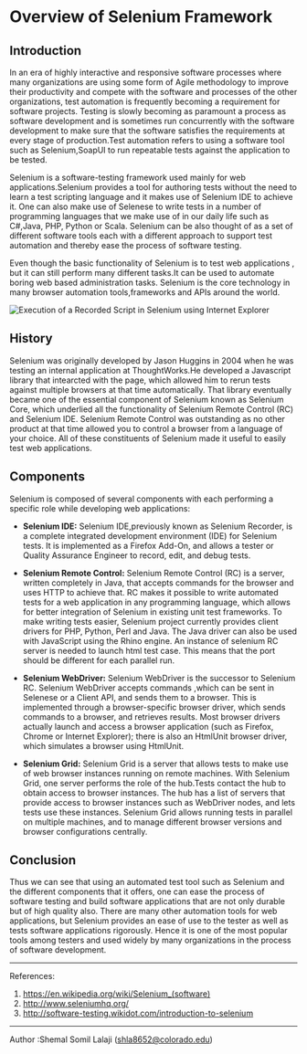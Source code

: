 # Overview of Selenium Framework

## Introduction

In an era of highly interactive and responsive software processes where many organizations are using some form of Agile methodology to improve their productivity and compete with the software and processes of the other organizations, test automation is frequently becoming a requirement for software projects. Testing is slowly becoming as paramount a process as software development and is sometimes run concurrently with the software development to make sure that the software satisfies the requirements at every stage of production.Test automation refers to using a software tool such as Selenium,SoapUI to run repeatable tests against the application to be tested.


Selenium is a software-testing framework used mainly for web applications.Selenium provides a tool for authoring tests without the need to learn a test scripting language and it makes use of Selenium IDE to achieve it. One can also make use of Selenese to write tests in a number of programming languages that we make use of in our daily life such as C#,Java, PHP, Python or Scala. Selenium can be also thought of as a set of different software tools each with a different approach to support test automation and thereby ease the process of software testing.


Even though the basic functionality of Selenium is to test web applications , but it can still perform many different tasks.It can be used to automate boring web based administration tasks. Selenium is the core technology in many browser automation tools,frameworks and APIs around the world.


![Execution of a Recorded Script in Selenium using Internet Explorer](http://software-testing.wdfiles.com/local--files/introduction-to-selenium/selenium_test_runner.JPG)


## History

Selenium was originally developed by Jason Huggins in 2004 when he was testing an internal application at ThoughtWorks.He developed a Javascript library that intearcted with the page, which allowed him to rerun tests against multiple browsers at that time automatically. That library eventually became one of the essential component of Selenium known as Selenium Core, which underlied all the functionality of Selenium Remote Control (RC) and Selenium IDE. Selenium Remote Control was outstanding as no other product at that time allowed you to control a browser from a language of your choice. All of these constituents of Selenium made it useful to easily test web applications.


## Components
Selenium is composed of several components with each performing a specific role while developing web applications:<br>



* **Selenium IDE:** 
Selenium IDE,previously known as Selenium Recorder, is a complete integrated development environment (IDE) for Selenium tests. It is implemented as a Firefox Add-On, and allows a tester or Quality Assurance Engineer to record, edit, and debug tests. 


* **Selenium Remote Control:** Selenium Remote Control (RC) is a server, written completely in Java, that accepts commands for the browser and uses HTTP to achieve that. RC makes it possible to write automated tests for a web application in any programming language, which allows for better integration of Selenium in existing unit test frameworks. To make writing tests easier, Selenium project currently provides client drivers for PHP, Python, Perl and Java. The Java driver can also be used with JavaScript using the Rhino engine. An instance of selenium RC server is needed to launch html test case. This means that the port should be different for each parallel run.



* **Selenium WebDriver:** Selenium WebDriver is the successor to Selenium RC. Selenium WebDriver accepts commands ,which can be sent in Selenese or a Client API, and sends them to a browser. This is implemented through a browser-specific browser driver, which sends commands to a browser, and retrieves results. Most browser drivers actually launch and access a browser application (such as Firefox, Chrome or Internet Explorer); there is also an HtmlUnit browser driver, which simulates a browser using HtmlUnit.


* **Selenium Grid:** Selenium Grid is a server that allows tests to make use of web browser instances running on remote machines. With Selenium Grid, one server performs the role of the hub.Tests contact the hub to obtain access to browser instances. The hub has a list of servers that provide access to browser instances such as WebDriver nodes, and lets tests use these instances. Selenium Grid allows running tests in parallel on multiple machines, and to manage different browser versions and browser configurations centrally.


## Conclusion

Thus we can see that using an automated test tool such as Selenium and the different components that it offers, one can ease the process of software testing and build software applications that are not only durable but of high quality also. There are many other automation tools for web applications, but Selenium provides an ease of use to the tester as well as tests software applications rigorously. Hence it is one of the most popular tools among testers and used widely by many organizations in the process of software development.



---
References: 
1. https://en.wikipedia.org/wiki/Selenium_(software)
2. http://www.seleniumhq.org/
3. http://software-testing.wikidot.com/introduction-to-selenium


---

Author :Shemal Somil Lalaji (shla8652@colorado.edu)
